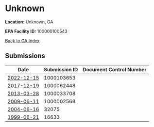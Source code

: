# Unknown

**Location:** Unknown, GA

**EPA Facility ID:** 100000100543

[Back to GA Index](../../index.md)

## Submissions

| Date | Submission ID | Document Control Number |
|------|--------------|-------------------------|
| [2022-12-15](submissions/1000103653.md) | 1000103653 |  |
| [2017-12-19](submissions/1000062448.md) | 1000062448 |  |
| [2013-03-28](submissions/1000033708.md) | 1000033708 |  |
| [2009-06-11](submissions/1000002568.md) | 1000002568 |  |
| [2004-06-16](submissions/32075.md) | 32075 |  |
| [1999-06-21](submissions/16633.md) | 16633 |  |
